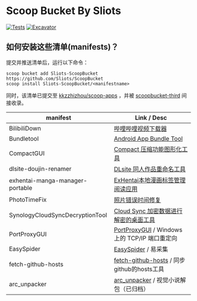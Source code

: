 # Scoop Bucket By Sliots

[![Tests](https://github.com/Sliots/ScoopBucket/actions/workflows/ci.yml/badge.svg)](https://github.com/Sliots/ScoopBucket/actions/workflows/ci.yml) [![Excavator](https://github.com/Sliots/ScoopBucket/actions/workflows/excavator.yml/badge.svg)](https://github.com/Sliots/ScoopBucket/actions/workflows/excavator.yml)

## 如何安装这些清单(manifests)？

提交并推送清单后，运行以下命令：

```pwsh
scoop bucket add Sliots-ScoopBucket https://github.com/Sliots/ScoopBucket
scoop install Sliots-ScoopBucket/<manifestname>
```

同时，该清单已提交至 [kkzzhizhou/scoop-apps](https://github.com/kkzzhizhou/scoop-apps)  ，并被 [scoopbucket-third](https://github.com/cmontage/scoopbucket-third) 间接收录。


| manifest                        | Link / Desc                                                                                                     |
| ------------------------------- | --------------------------------------------------------------------------------------------------------------- |
| BilibiliDown                    | [哔哩哔哩视频下载器](https://github.com/nICEnnnnnnnLee/BilibiliDown)                                               |
| Bundletool                      | [Android App Bundle Tool](https://github.com/google/bundletool)                                                    |
| CompactGUI                      | [Compact 压缩功能图形化工具](https://github.com/IridiumIO/CompactGUI)                                              |
| dlsite-doujin-renamer           | [DLsite 同人作品重命名工具](https://github.com/yodhcn/dlsite-doujin-renamer)                                       |
| exhentai-manga-manager-portable | [ExHentai本地漫画标签管理阅读应用](https://github.com/SchneeHertz/exhentai-manga-manager)                          |
| PhotoTimeFix                    | [照片错误时间修复](https://github.com/Cryolitia/PhotoTimeFix)                                                      |
| SynologyCloudSyncDecryptionTool | [Cloud Sync 加密数据进行解密的桌面工具](https://www.synology.cn/zh-cn/releaseNote/SynologyCloudSyncDecryptionTool) |
| PortProxyGUI                    | [PortProxyGUI](https://github.com/zmjack/PortProxyGUI) / Windows 上的 TCP/IP 端口重定向                           |
| EasySpider                      | [EasySpider](https://github.com/NaiboWang/EasySpider) / 易采集                                                   |
| fetch-github-hosts              | [fetch-github-hosts](https://github.com/Licoy/fetch-github-hosts) / 同步github的hosts工具                        |
| arc_unpacker                    | [arc_unpacker](https://github.com/vn-tools/arc_unpacker) / 视觉小说解包（已归档）                                 |
